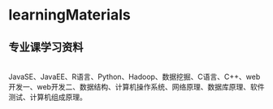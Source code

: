 # learningMaterials
## 专业课学习资料
<br/>JavaSE、JavaEE、R语言、Python、Hadoop、数据挖掘、C语言、C++、web开发一、web开发二、数据结构、计算机操作系统、网络原理、数据库原理、软件测试、计算机组成原理。

